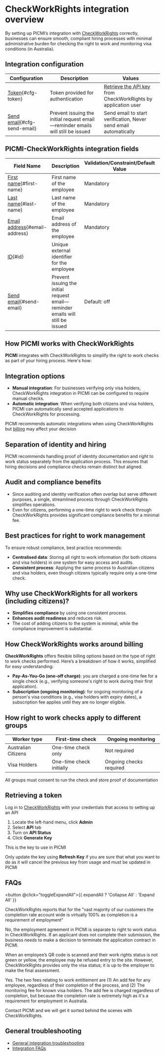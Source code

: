 # CheckWorkRights integration overview

By setting up PICMI’s integration with [CheckWorkRights](https://checkworkrights.com.au) correctly, businesses can
ensure smooth, compliant hiring processes with
minimal administrative burden for checking the right to work and monitoring visa conditions (in Australia).

## Integration configuration

| Configuration                                  | Description                                                                    | Values                                                                               |
|------------------------------------------------|--------------------------------------------------------------------------------|--------------------------------------------------------------------------------------|
| [Token](#cfg-token){#cfg-token}                | Token provided for authentication                                              | [Retrieve the API key](#retrieving-a-token) from CheckWorkRights by application user |
| [Send email](#cfg-send-email){#cfg-send-email} | Prevent issuing the initial request email—reminder emails will still be issued | Send email to start verification, Never send email automatically                     |

## PICMI-CheckWorkRights integration fields

| Field Name                                      | Description                                                                    | Validation/Constraint/Default Value | Source                    |
|-------------------------------------------------|--------------------------------------------------------------------------------|-------------------------------------|---------------------------|
| [First name](#first-name){#first-name}          | First name of the employee                                                     | Mandatory                           | Personal Information      |
| [Last name](#last-name){#last-name}             | Last name of the employee                                                      | Mandatory                           | Personal Information      |
| [Email address](#email-address){#email-address} | Email address of the employee                                                  | Mandatory                           | Personal Information      |
| [ID](#id){#id}                                  | Unique external identifier for the employee                                    |                                     | Integration Configuration |
| [Send email](#send-email){#send-email}          | Prevent issuing the initial request email—reminder emails will still be issued | Default: off                        | Integration Configuration |

<explanation>

## How PICMI works with CheckWorkRights

**PICMI** integrates with CheckWorkRights to simplify the right to work checks as part of your hiring process. Here's
how:

## Integration options

- **Manual integration**: For businesses verifying only visa holders, CheckWorkRights integration in PICMI can be
  configured to
  require manual checks.
- **Automatic integration**: When verifying both citizens and visa holders, PICMI can automatically send accepted
  applications to CheckWorkRights for processing.

<prompt>

PICMI recommends automatic integrations when using CheckWorkRights
but [billing](#how-checkworkerrights-CheckWorkRights-works-around-billing) may affect your decision

</prompt>

## Separation of identity and hiring

PICMI recommends handling proof of identity documentation and right to work status separately from the application
process. This ensures that
hiring decisions and compliance checks remain distinct but aligned.

## Audit and compliance benefits

- Since auditing and identity verification often overlap but serve different purposes, a single, streamlined process
  through CheckWorkRights simplifies operations.
- Even for citizens, performing a one-time right to work check through CheckWorkRights provides significant compliance
  benefits for a
  minimal fee.

## Best practices for right to work management

To ensure robust compliance, best practice recommends:

- **Centralised data**: Storing all right to work information (for both citizens and visa holders) in one system for
  easy
  access and audits.
- **Consistent process**: Applying the same process to Australian citizens and visa holders, even though citizens
  typically require only a one-time check.

## Why use CheckWorkRights for all workers (including citizens)?

- **Simplifies compliance** by using one consistent process.
- **Enhances audit readiness** and reduces risk.
- The cost of adding citizens to the system is minimal, while the compliance improvement is substantial.

## How CheckWorkRights works around billing

**CheckWorkRights** offers flexible billing options based on the type of right to work checks performed.
Here’s a breakdown of how it works, simplified for easy understanding:

* **Pay-As-You-Go (one-off charge)**: you are charged a one-time fee for a single check (e.g., verifying someone's right
  to work
  during their first application).
* **Subscription (ongoing monitoring)**: for ongoing monitoring of a person's visa conditions (e.g., visa holders with
  expiry dates), a subscription fee applies until they are no longer eligible.

## How right to work checks apply to different groups

| **Worker type**     | **First-time check**     | **Ongoing monitoring**  |
|---------------------|--------------------------|-------------------------|
| Australian Citizens | One-time check only      | Not required            |
| Visa Holders        | One-time check initially | Ongoing checks required |

<prompt>

All groups must consent to run the check and store proof of documentation

</prompt>

<instructions>

## Retrieving a token

Log in to [CheckWorkRights](https://app.checkworkrights.com.au) with your credentials that access to setting up an API

1. Locate the left-hand menu, click **Admin**
2. Select **API** tab
3. Turn on **API Status**
4. Click **Generate Key**

This is the key to use in PICMI

<prompt>

Only update the key using **Refresh Key** if you are sure that what you want to do as it will cancel the previous key
from usage and must be updated in PICMI

</prompt>

</instructions>

## FAQs

<button @click="toggleExpandAll">{{ expandAll ? 'Collapse All' : 'Expand All' }}</button>

<faq question="What should we expect as the completion rate of Australian citizens as a percentage?" :expandAll="expandAll">

CheckWorkRights reports that for the "vast majority of our customers the completion rate account wide is virtually 100%
as completion is a requirement of employment"

</faq>

<faq question="If an applicant does not complete their CheckWorkRights submission, will their application contract be terminated in PICMI?" :expandAll="expandAll">

No, the employment agreement in PICMI is separate to right to work status in CheckWorkRights. If an applicant does not
complete their
submission, the business needs to make a decision to terminate the application contract in PICMI.

</faq>

<faq question="What happens if an employee’s does not complete their submission or fails and turns up onsite?" :expandAll="expandAll">

When an employee’s QR code is scanned and their work rights status is not green or yellow, the employee may be refused
entry to the site. However, CheckWorkRights provides only the visa status; it is up to the employer to make the final
assessment.

</faq>

<faq question="Do you charge for applicants who do not complete the process, particularly in the case of Australian citizens?" :expandAll="expandAll">

Yes. The two fees relating to work entitlement are (1) An add fee for any employee, regardless of their completion of
the process, and (2) The monitoring fee for known visa holders. The add fee is charged regardless of completion, but
because the completion rate is extremely high as it's a requirement for employment in Australia.

</faq>


<faq question="What to do with, 'The foreignkey_id is not found' error on the integration" :expandAll="expandAll">

Contact PICMI and we will get it sorted behind the scenes with CheckWorkRights.

</faq>

## General troubleshooting

- [General integration troubleshooting](integrations#troubleshooting)
- [Integration FAQs](../faqs#integrations)

</explanation>

<script setup lang="ts">import {ref} from 'vue';

const expandAll = ref(false);

const toggleExpandAll = () => {
  expandAll.value = !expandAll.value;
}
</script>

